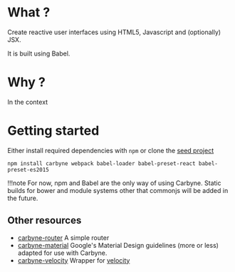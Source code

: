 # What ?

Create reactive user interfaces using HTML5, Javascript and (optionally) JSX.

It is built using Babel.

# Why ?

In the context

# Getting started

Either install required dependencies with `npm` or clone the [seed project](https://github.com/ceymard/carbyne-seed)

```
npm install carbyne webpack babel-loader babel-preset-react babel-preset-es2015
```

!!!note
	For now, npm and Babel are the only way of using Carbyne. Static builds
	for bower and module systems other that commonjs will be added in the future.

## Other resources

* [carbyne-router](https://ceymard.github.com/carbyne-router)
	A simple router
* [carbyne-material](https://ceymard.github.com/carbyne-material)
	Google's Material Design guidelines (more or less) adapted for use with Carbyne.
* [carbyne-velocity](https://ceymard.github.com/carbyne-velocity)
	Wrapper for [velocity](http://julian.com/research/velocity/)
